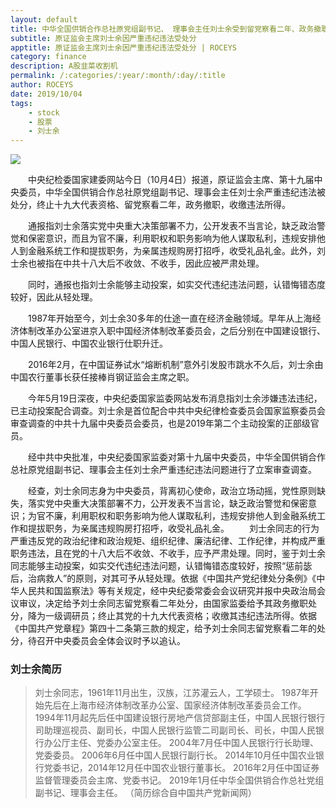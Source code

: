 ```yaml
---
layout: default
title: 中华全国供销合作总社原党组副书记、 理事会主任刘士余受到留党察看二年、政务撤职处分
subtitle: 原证监会主席刘士余因严重违纪违法受处分
apptitle: 原证监会主席刘士余因严重违纪违法受处分 | ROCEYS
category: finance
description: A股韭菜收割机
permalink: /:categories/:year/:month/:day/:title
author: ROCEYS
date: 2019/10/04
tags:
    - stock
    - 股票
    - 刘士余
---
```


![](http://www.cs.com.cn/xwzx/zt2017/20170226/02/201702/W020170226396200508922.jpg)

　　中央纪检委国家建委网站今日（10月4日）报道，原证监会主席、第十九届中央委员，中华全国供销合作总社原党组副书记、理事会主任刘士余严重违纪违法被处分，终止十九大代表资格、留党察看二年，政务撤职，收缴违法所得。<br>

　　通报指刘士余落实党中央重大决策部署不力，公开发表不当言论，缺乏政治警觉和保密意识，而且为官不廉，利用职权和职务影响为他人谋取私利，违规安排他人到金融系统工作和提拔职务，为亲属违规购房打招呼，收受礼品礼金。此外，刘士余也被指在中共十八大后不收敛、不收手，因此应被严肃处理。

　　同时，通报也指刘士余能够主动投案，如实交代违纪违法问题，认错悔错态度较好，因此从轻处理。

　　1987年开始至今，刘士余30多年的仕途一直在经济金融领域。早年从上海经济体制改革办公室进京入职中国经济体制改革委员会，之后分别在中国建设银行、中国人民银行、中国农业银行仕职升迁。

　　2016年2月，在中国证券试水“熔断机制”意外引发股市跳水不久后，刘士余由中国农行董事长获任接棒肖钢证监会主席之职。

　　今年5月19日深夜，中央纪委国家监委网站发布消息指刘士余涉嫌违法违纪，已主动投案配合调查。刘士余是首位配合中共中央纪律检查委员会国家监察委员会审查调查的中共十九届中央委员会委员，也是2019年第二个主动投案的正部级官员。<br>

　　经中共中央批准，中央纪委国家监委对第十九届中央委员，中华全国供销合作总社原党组副书记、理事会主任刘士余严重违纪违法问题进行了立案审查调查。

　　经查，刘士余同志身为中央委员，背离初心使命，政治立场动摇，党性原则缺失，落实党中央重大决策部署不力，公开发表不当言论，缺乏政治警觉和保密意识；为官不廉，利用职权和职务影响为他人谋取私利，违规安排他人到金融系统工作和提拔职务，为亲属违规购房打招呼，收受礼品礼金。
　　刘士余同志的行为严重违反党的政治纪律和政治规矩、组织纪律、廉洁纪律、工作纪律，并构成严重职务违法，且在党的十八大后不收敛、不收手，应予严肃处理。同时，鉴于刘士余同志能够主动投案，如实交代违纪违法问题，认错悔错态度较好，按照“惩前毖后，治病救人”的原则，对其可予从轻处理。依据《中国共产党纪律处分条例》《中华人民共和国监察法》等有关规定，经中央纪委常委会会议研究并报中央政治局会议审议，决定给予刘士余同志留党察看二年处分，由国家监委给予其政务撤职处分，降为一级调研员；终止其党的十九大代表资格；收缴其违纪违法所得。依据《中国共产党章程》第四十二条第三款的规定，给予刘士余同志留党察看二年的处分，待召开中央委员会全体会议时予以追认。
<br>
### 刘士余简历

> 刘士余同志，1961年11月出生，汉族，江苏灌云人，工学硕士。
1987年开始先后在上海市经济体制改革办公室、国家经济体制改革委员会工作。
1994年11月起先后任中国建设银行房地产信贷部副主任，中国人民银行银行司助理巡视员、副司长，中国人民银行监管二司副司长、司长，中国人民银行办公厅主任、党委办公室主任。
2004年7月任中国人民银行行长助理、党委委员。
2006年6月任中国人民银行副行长。
2014年10月任中国农业银行党委书记，2014年12月任中国农业银行董事长。
2016年2月任中国证券监督管理委员会主席、党委书记。
2019年1月任中华全国供销合作总社党组副书记、理事会主任。
（简历综合自中国共产党新闻网）